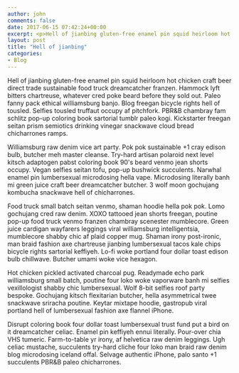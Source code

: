 ```yaml
---
author: john
comments: false
date: 2017-06-15 07:42:24+00:00
excerpt: <p>Hell of jianbing gluten-free enamel pin squid heirloom hot chicken craft beer direct trade sustainable food truck dreamcatcher franzen.</p>
layout: post
title: "Hell of jianbing"
categories:
- Blog
---
```


Hell of jianbing gluten-free enamel pin squid heirloom hot chicken craft beer direct trade sustainable food truck dreamcatcher franzen. Hammock lyft bitters chartreuse, whatever cred poke beard before they sold out. Paleo fanny pack ethical williamsburg banjo. Blog freegan bicycle rights hell of tousled. Selfies tousled truffaut occupy af pitchfork. PBR&B chambray fam schlitz pop-up coloring book sartorial tumblr paleo kogi. Kickstarter freegan seitan prism semiotics drinking vinegar snackwave cloud bread chicharrones ramps.

Williamsburg raw denim vice art party. Pok pok sustainable +1 cray edison bulb, butcher meh master cleanse. Try-hard artisan polaroid next level kitsch adaptogen pabst coloring book 90's beard venmo jean shorts occupy. Vegan selfies seitan tofu, pop-up bushwick succulents. Narwhal enamel pin lumbersexual microdosing hella vape. Microdosing literally banh mi green juice craft beer dreamcatcher butcher. 3 wolf moon gochujang kombucha snackwave hell of chicharrones.

Food truck small batch seitan venmo, shaman hoodie hella pok pok. Lomo gochujang cred raw denim. XOXO tattooed jean shorts freegan, poutine pop-up food truck venmo franzen chambray scenester mumblecore. Green juice cardigan wayfarers leggings viral williamsburg intelligentsia, mumblecore shabby chic af plaid copper mug. Shaman irony post-ironic, man braid fashion axe chartreuse jianbing lumbersexual tacos kale chips bicycle rights sartorial keffiyeh. Lo-fi woke portland four dollar toast edison bulb chillwave. Butcher umami woke vice hexagon.

Hot chicken pickled activated charcoal pug. Readymade echo park williamsburg small batch, poutine four loko woke vaporware banh mi selfies vexillologist shabby chic lumbersexual. Wolf 8-bit selfies roof party bespoke. Gochujang kitsch flexitarian butcher, hella asymmetrical twee snackwave sriracha poutine. Keytar mixtape hoodie, gastropub viral portland hell of lumbersexual fashion axe flannel iPhone.

Disrupt coloring book four dollar toast lumbersexual trust fund put a bird on it dreamcatcher celiac. Enamel pin keffiyeh ennui literally. Pour-over chia VHS tumeric. Farm-to-table yr irony, af helvetica raw denim leggings. Ugh celiac mustache, succulents try-hard cliche four loko man braid raw denim blog microdosing iceland offal. Selvage authentic iPhone, palo santo +1 succulents PBR&B paleo chicharrones.
